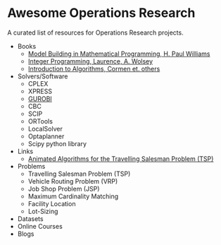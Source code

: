 # Awesome Operations Research
A curated list of resources for Operations Research projects.

* Books
  * [Model Building in Mathematical Programming, H. Paul Williams](https://www.thriftbooks.com/w/model-building-in-mathematical-programming--4th-edition_h-paul-williams/470378/item/)
  * [Integer Programming, Laurence, A. Wolsey](https://www.thriftbooks.com/w/integer-programming_laurence-a-wolsey/336504/item/)
  * [Introduction to Algorithms, Cormen et. others](https://www.thriftbooks.com/w/introduction-to-algorithms_clifford-stein_thomas-h-cormen/254823/)
* Solvers/Software
  * CPLEX
  * XPRESS
  * [GUROBI](https://www.gurobi.com/)
  * CBC
  * SCIP
  * ORTools
  * LocalSolver
  * Optaplanner
  * Scipy python library
* Links
  * [Animated Algorithms for the Travelling Salesman Problem (TSP)](https://stemlounge.com/animated-algorithms-for-the-traveling-salesman-problem/)
* Problems
  * Travelling Salesman Problem (TSP)
  * Vehicle Routing Problem (VRP)
  * Job Shop Problem (JSP)
  * Maximum Cardinality Matching
  * Facility Location
  * Lot-Sizing
* Datasets
* Online Courses
* Blogs
